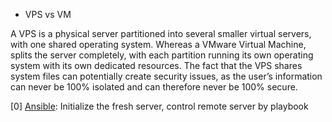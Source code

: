 - VPS vs VM 

A VPS is a physical server partitioned into several smaller virtual
servers, with one shared operating system. Whereas a VMware Virtual
Machine, splits the server completely, with each partition running its
own operating system with its own dedicated resources. The fact that the
VPS shares system files can potentially create security issues, as the
user’s information can never be 100% isolated and can therefore never be
100% secure.

[0] [Ansible](Ansible): Initialize the fresh server, control remote server by playbook
